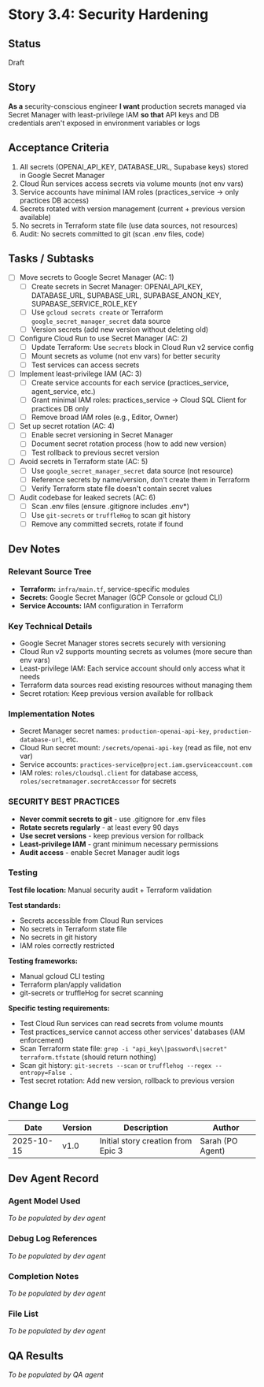 # Story 3.4: Security Hardening

## Status
Draft

## Story
**As a** security-conscious engineer
**I want** production secrets managed via Secret Manager with least-privilege IAM
**so that** API keys and DB credentials aren't exposed in environment variables or logs

## Acceptance Criteria

1. All secrets (OPENAI_API_KEY, DATABASE_URL, Supabase keys) stored in Google Secret Manager
2. Cloud Run services access secrets via volume mounts (not env vars)
3. Service accounts have minimal IAM roles (practices_service → only practices DB access)
4. Secrets rotated with version management (current + previous version available)
5. No secrets in Terraform state file (use data sources, not resources)
6. Audit: No secrets committed to git (scan .env files, code)

## Tasks / Subtasks

- [ ] Move secrets to Google Secret Manager (AC: 1)
  - [ ] Create secrets in Secret Manager: OPENAI_API_KEY, DATABASE_URL, SUPABASE_URL, SUPABASE_ANON_KEY, SUPABASE_SERVICE_ROLE_KEY
  - [ ] Use `gcloud secrets create` or Terraform `google_secret_manager_secret` data source
  - [ ] Version secrets (add new version without deleting old)

- [ ] Configure Cloud Run to use Secret Manager (AC: 2)
  - [ ] Update Terraform: Use `secrets` block in Cloud Run v2 service config
  - [ ] Mount secrets as volume (not env vars) for better security
  - [ ] Test services can access secrets

- [ ] Implement least-privilege IAM (AC: 3)
  - [ ] Create service accounts for each service (practices_service, agent_service, etc.)
  - [ ] Grant minimal IAM roles: practices_service → Cloud SQL Client for practices DB only
  - [ ] Remove broad IAM roles (e.g., Editor, Owner)

- [ ] Set up secret rotation (AC: 4)
  - [ ] Enable secret versioning in Secret Manager
  - [ ] Document secret rotation process (how to add new version)
  - [ ] Test rollback to previous secret version

- [ ] Avoid secrets in Terraform state (AC: 5)
  - [ ] Use `google_secret_manager_secret` data source (not resource)
  - [ ] Reference secrets by name/version, don't create them in Terraform
  - [ ] Verify Terraform state file doesn't contain secret values

- [ ] Audit codebase for leaked secrets (AC: 6)
  - [ ] Scan .env files (ensure .gitignore includes .env*)
  - [ ] Use `git-secrets` or `truffleHog` to scan git history
  - [ ] Remove any committed secrets, rotate if found

## Dev Notes

### Relevant Source Tree
- **Terraform:** `infra/main.tf`, service-specific modules
- **Secrets:** Google Secret Manager (GCP Console or gcloud CLI)
- **Service Accounts:** IAM configuration in Terraform

### Key Technical Details
- Google Secret Manager stores secrets securely with versioning
- Cloud Run v2 supports mounting secrets as volumes (more secure than env vars)
- Least-privilege IAM: Each service account should only access what it needs
- Terraform data sources read existing resources without managing them
- Secret rotation: Keep previous version available for rollback

### Implementation Notes
- Secret Manager secret names: `production-openai-api-key`, `production-database-url`, etc.
- Cloud Run secret mount: `/secrets/openai-api-key` (read as file, not env var)
- Service accounts: `practices-service@project.iam.gserviceaccount.com`
- IAM roles: `roles/cloudsql.client` for database access, `roles/secretmanager.secretAccessor` for secrets

### SECURITY BEST PRACTICES
- **Never commit secrets to git** - use .gitignore for .env files
- **Rotate secrets regularly** - at least every 90 days
- **Use secret versions** - keep previous version for rollback
- **Least-privilege IAM** - grant minimum necessary permissions
- **Audit access** - enable Secret Manager audit logs

### Testing
**Test file location:** Manual security audit + Terraform validation

**Test standards:**
- Secrets accessible from Cloud Run services
- No secrets in Terraform state file
- No secrets in git history
- IAM roles correctly restricted

**Testing frameworks:**
- Manual gcloud CLI testing
- Terraform plan/apply validation
- git-secrets or truffleHog for secret scanning

**Specific testing requirements:**
- Test Cloud Run services can read secrets from volume mounts
- Test practices_service cannot access other services' databases (IAM enforcement)
- Scan Terraform state file: `grep -i "api_key\|password\|secret" terraform.tfstate` (should return nothing)
- Scan git history: `git-secrets --scan` or `trufflehog --regex --entropy=False .`
- Test secret rotation: Add new version, rollback to previous version

## Change Log

| Date | Version | Description | Author |
|------|---------|-------------|--------|
| 2025-10-15 | v1.0 | Initial story creation from Epic 3 | Sarah (PO Agent) |

## Dev Agent Record

### Agent Model Used
_To be populated by dev agent_

### Debug Log References
_To be populated by dev agent_

### Completion Notes
_To be populated by dev agent_

### File List
_To be populated by dev agent_

## QA Results
_To be populated by QA agent_
